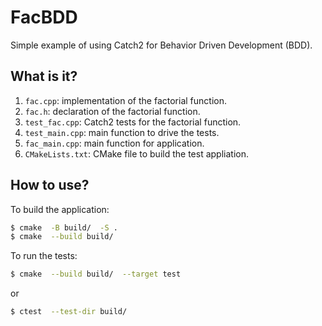 # FacBDD

Simple example of using Catch2 for Behavior Driven Development (BDD).


## What is it?

1. `fac.cpp`: implementation of the factorial function.
1. `fac.h`: declaration of the factorial function.
1. `test_fac.cpp`: Catch2 tests for the factorial function.
1. `test_main.cpp`: main function to drive the tests.
1. `fac_main.cpp`: main function for application.
1. `CMakeLists.txt`: CMake file to build the test appliation.


## How to use?

To build the application:
```bash
$ cmake  -B build/  -S .
$ cmake  --build build/
```

To run the tests:
```bash
$ cmake  --build build/  --target test
```
or
```bash
$ ctest  --test-dir build/
